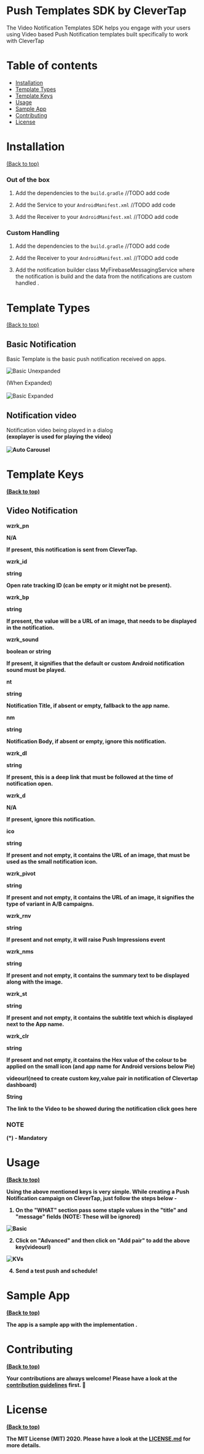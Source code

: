 # Push Templates SDK by CleverTap

The Video Notification Templates SDK helps you engage with your users using Video based  Push Notification templates built specifically to work with CleverTap

# Table of contents

- [Installation](#installation)
- [Template Types](#template-types)
- [Template Keys](#template-keys)
- [Usage](#usage)
- [Sample App](#sample-app)
- [Contributing](#contributing)
- [License](#license)

# Installation

[(Back to top)](#table-of-contents)

### Out of the box

1. Add the dependencies to the `build.gradle`
//TODO add code

2. Add the Service to your `AndroidManifest.xml`
//TODO add code

3. Add the Receiver to your `AndroidManifest.xml`
//TODO add code


### Custom Handling

1. Add the dependencies to the `build.gradle`
//TODO add code

2. Add the Receiver to your `AndroidManifest.xml`
//TODO add code

4. Add the notification builder class MyFirebaseMessagingService where the notification is build and the data from the notifications are custom handled .

# Template Types

[(Back to top)](#table-of-contents)

## Basic Notification 

Basic Template is the basic push notification received on apps.

![Basic Unexpanded](https://github.com/darshanclevertap/PushTemplates/blob/readme-images/screens/basic%20unexpanded.png)

(When Expanded)<br/><br/>
![Basic Expanded](https://github.com/darshanclevertap/PushTemplates/blob/readme-images/screens/basic%20expanded.png)


## Notification video 

 Notification video being played in a dialog
<br/><b>(exoplayer is used for playing the video)<b><br/><br/>
![Auto Carousel](https://github.com/darshanclevertap/PushTemplates/blob/readme-images/screens/autocarousel.gif)



# Template Keys

[(Back to top)](#table-of-contents)

## Video Notification

wzrk_pn

N/A

If present, this notification is sent from CleverTap.

wzrk_id

string

Open rate tracking ID (can be empty or it might not be present).

wzrk_bp

string

If present, the value will be a URL of an image, that needs to be displayed in the notification.

wzrk_sound

boolean or string

If present, it signifies that the default or custom Android notification sound must be played.

nt

string

Notification Title, if absent or empty, fallback to the app name.

nm

string

Notification Body, if absent or empty, ignore this notification.

wzrk_dl

string

If present, this is a deep link that must be followed at the time of notification open.

wzrk_d

N/A

If present, ignore this notification.

ico

string

If present and not empty, it contains the URL of an image, that must be used as the small notification icon.

wzrk_pivot

string

If present and not empty, it contains the URL of an image, it signifies the type of variant in A/B campaigns.

wzrk_rnv

string

If present and not empty, it will raise Push Impressions event

wzrk_nms

string

If present and not empty, it contains the summary text to be displayed along with the image.

wzrk_st

string

If present and not empty, it contains the subtitle text which is displayed next to the App name.

wzrk_clr

string

If present and not empty, it contains the Hex value of the colour to be applied on the small icon (and app name for Android versions below Pie)

videourl(need to create custom key,value pair in notification of Clevertap dashboard)

String

The link to the Video to be showed during the notification click goes here
 

  
  ### NOTE
  (*) - Mandatory
  
# Usage

[(Back to top)](#table-of-contents)

Using the above mentioned keys is very simple. While creating a Push Notification campaign on CleverTap, just follow the steps below -

1. On the "WHAT" section pass some staple values in the "title" and "message" fields (NOTE: These will be ignored)

![Basic](https://github.com/darshanclevertap/PushTemplates/blob/readme-images/screens/basic.png)

2. Click on "Advanced" and then click on "Add pair" to add the above key(videourl)

![KVs](https://github.com/darshanclevertap/PushTemplates/blob/readme-images/screens/kv.png)


4. Send a test push and schedule!

# Sample App

[(Back to top)](#table-of-contents)

The app is a sample app with the implementation .

# Contributing

[(Back to top)](#table-of-contents)

Your contributions are always welcome! Please have a look at the [contribution guidelines](CONTRIBUTING.md) first. :tada:

# License

[(Back to top)](#table-of-contents)


The MIT License (MIT) 2020. Please have a look at the [LICENSE.md](LICENSE.md) for more details.
